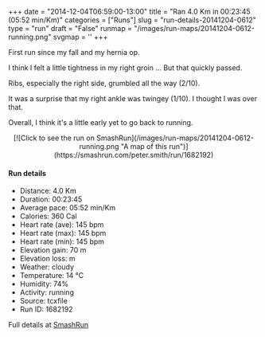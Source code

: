 +++
date = "2014-12-04T06:59:00-13:00"
title = "Ran 4.0 Km in 00:23:45 (05:52 min/Km)"
categories = ["Runs"]
slug = "run-details-20141204-0612"
type = "run"
draft = "False"
runmap = "/images/run-maps/20141204-0612-running.png"
svgmap = '<polyline points="75 54, 82 48, 92 51, 100 34, 94 32, 77 32, 54 33, 40 38, 17 57, 0 70, 13 59, 40 38, 49 35, 49 32, 57 33, 61 29, 66 29, 70 40, 82 41, 81 45">'
+++

First run since my fall and my hernia op. 

I think I felt a little tightness in my right groin ... But that quickly passed. 

Ribs, especially the right side, grumbled all the way (2/10). 

It was a surprise that my right ankle was twingey (1/10). I thought I was over that. 

Overall, I think it's a little early yet to go back to running. 

<!--more-->

<center>
[![Click to see the run on SmashRun](/images/run-maps/20141204-0612-running.png "A map of this run")](https://smashrun.com/peter.smith/run/1682192)
</center>

#### Run details

* Distance: 4.0 Km
* Duration: 00:23:45
* Average pace: 05:52 min/Km
* Calories: 360 Cal
* Heart rate (ave): 145 bpm
* Heart rate (max): 145 bpm
* Heart rate (min): 145 bpm
* Elevation gain: 70 m
* Elevation loss:  m
* Weather: cloudy
* Temperature: 14 &deg;C
* Humidity: 74%
* Activity: running
* Source: tcxfile
* Run ID: 1682192

Full details at [SmashRun](https://smashrun.com/peter.smith/run/1682192)